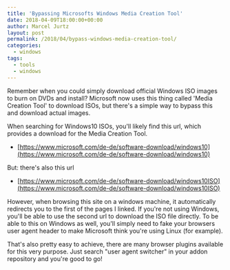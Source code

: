 ```yaml
---
title: 'Bypassing Microsofts Windows Media Creation Tool'
date: 2018-04-09T18:00:00+00:00
author: Marcel Jurtz
layout: post
permalink: /2018/04/bypass-windows-media-creation-tool/
categories:
  - windows
tags:
  - tools
  - windows
---
```


Remember when you could simply download official Windows ISO images to burn on DVDs and install? 
Microsoft now uses this thing called 'Media Creation Tool' to download ISOs, but there's a simple way to bypass this and download actual images.

When searching for Windows10 ISOs, you'll likely find this url, which provides a download for the Media Creation Tool.

* [https://www.microsoft.com/de-de/software-download/windows10](https://www.microsoft.com/de-de/software-download/windows10)

But: there's also this url

* [https://www.microsoft.com/de-de/software-download/windows10ISO](https://www.microsoft.com/de-de/software-download/windows10ISO)

However, when browsing this site on a windows machine, it automatically redirects you to the first of the pages I linked.
If you're not using Windows, you'll be able to use the second url to download the ISO file directly.
To be able to this on Windows as well, you'll simply need to fake your browsers user agent header to make Microsoft think you're using Linux (for example).

That's also pretty easy to achieve, there are many browser plugins available for this very purpose. 
Just search "user agent switcher" in your addon repository and you're good to go!


